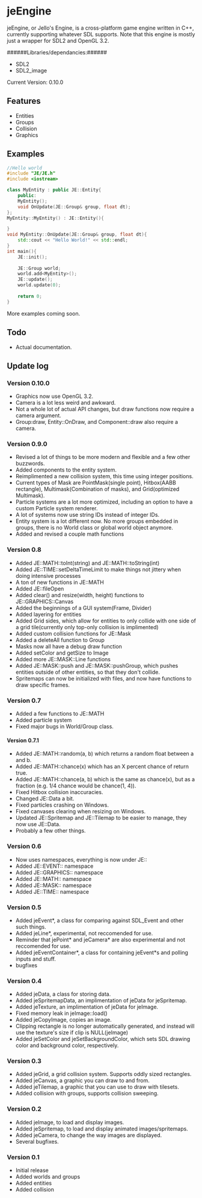 jeEngine
========
jeEngine, or Jello's Engine, is a cross-platform game engine written in C++, currently supporting whatever SDL supports.
Note that this engine is mostly just a wrapper for SDL2 and OpenGL 3.2. 

######Libraries/dependancies:######
- SDL2
- SDL2_image

Current Version: 0.10.0

Features
--------
- Entities
- Groups
- Collision
- Graphics

Examples
--------
```C++
//Hello world
#include "JE/JE.h"
#include <iostream>

class MyEntity : public JE::Entity{
	public:
	MyEntity();
	void OnUpdate(JE::Group& group, float dt);
};
MyEntity::MyEntity() : JE::Entity(){

}
void MyEntity::OnUpdate(JE::Group& group, float dt){
	std::cout << "Hello World!" << std::endl;
}
int main(){
	JE::init();
	
	JE::Group world;
	world.add<MyEntity>();
	JE::update();
	world.update(0);
	
	return 0;
}
```
More examples coming soon.

Todo
--------
- Actual documentation.

Update log
--------
### Version 0.10.0 ###
- Graphics now use OpenGL 3.2.
- Camera is a lot less weird and awkward.
- Not a whole lot of actual API changes, but draw functions now require a camera argument.
- Group:draw, Entity::OnDraw, and Component::draw also require a camera.

### Version 0.9.0 ###
- Revised a lot of things to be more modern and flexible and a few other buzzwords.
- Added components to the entity system.
- Reimplimented a new collision system, this time using integer positions.
- Current types of Mask are PointMask(single point), Hitbox(AABB rectangle), Multimask(Combination of masks), and Grid(optimized Multimask).
- Particle systems are a lot more optimized, including an option to have a custom Particle system renderer.
- A lot of systems now use string IDs instead of integer IDs.
- Entity system is a lot different now. No more groups embedded in groups, there is no World class or global world object anymore.
- Added and revised a couple math functions

### Version 0.8 ###
- Added JE::MATH::toInt(string) and JE::MATH::toString(int)
- Added JE::TIME::setDeltaTimeLimit to make things not jittery when doing intensive processes
- A ton of new functions in JE::MATH
- Added JE::fileOpen
- Added clear() and resize(width, height) functions to JE::GRAPHICS::Canvas
- Added the beginnings of a GUI system(Frame, Divider)
- Added layering for entities
- Added Grid sides, which allow for entities to only collide with one side of a grid tile(currently only top-only collision is implimented)
- Added custom collision functions for JE::Mask
- Added a deleteAll function to Group
- Masks now all have a debug draw function
- Added setColor and getSize to Image
- Added more JE::MASK::Line functions
- Added JE::MASK::push and JE::MASK::pushGroup, which pushes entities outside of other entities, so that they don't collide.
- Spritemaps can now be initialized with files, and now have functions to draw specific frames.

### Version 0.7 ###
- Added a few functions to JE::MATH
- Added particle system
- Fixed major bugs in World/Group class.

#### Version 0.7.1 ####
- Added JE::MATH::random(a, b) which returns a random float between a and b.
- Added JE::MATH::chance(x) which has an X percent chance of return true.
- Added JE::MATH::chance(a, b) which is the same as chance(x), but as a fraction (e.g. 1/4 chance would be chance(1, 4)).
- Fixed Hitbox collision inaccuracies.
- Changed JE::Data a bit.
- Fixed particles crashing on Windows.
- Fixed canvases clearing when resizing on Windows.
- Updated JE::Spritemap and JE::Tilemap to be easier to manage, they now use JE::Data.
- Probably a few other things.

### Version 0.6 ###
- Now uses namespaces, everything is now under JE::
- Added JE::EVENT:: namespace
- Added JE::GRAPHICS:: namespace
- Added JE::MATH:: namespace
- Added JE::MASK:: namespace
- Added JE::TIME:: namespace

### Version 0.5 ###
- Added jeEvent*, a class for comparing against SDL_Event and other such things.
- Added jeLine*, experimental, not reccomended for use.
- Reminder that jePoint* and jeCamera* are also experimental and not reccomended for use.
- Added jeEventContainer*, a class for containing jeEvent*s and polling inputs and stuff.
- bugfixes

### Version 0.4 ###
- Added jeData, a class for storing data.
- Added jeSpritemapData, an implimentation of jeData for jeSpritemap.
- Added jeTexture, an implimentation of jeData for jeImage.
- Fixed memory leak in jeImage::load()
- Added jeCopyImage, copies an image.
- Clipping rectangle is no longer automatically generated, and instead will use the texture's size if clip is NULL(jeImage)
- Added jeSetColor and jeSetBackgroundColor, which sets SDL drawing color and background color, respectively.

### Version 0.3 ###
- Added jeGrid, a grid collision system.  Supports oddly sized rectangles.
- Added jeCanvas, a graphic you can draw to and from.
- Added jeTilemap, a graphic that you can use to draw with tilesets.
- Added collision with groups, supports collision sweeping.

### Version 0.2 ###
- Added jeImage, to load and display images.
- Added jeSpritemap, to load and display animated images/spritemaps.
- Added jeCamera, to change the way images are displayed.
- Several bugfixes.

### Version 0.1 ###
- Initial release
- Added worlds and groups
- Added entities
- Added collision


